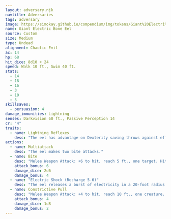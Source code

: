 ```yaml
---
layout: adversary.njk
navtitle: Adversaries
tags: adversary
image: https://simokay.github.io/compendium/img/tokens/Giant%20Electri%20Bone%20Eel%20.png
name: Giant Electric Bone Eel
source: Custom
size: Medium
type: Undead
alignment: Chaotic Evil
ac: 14
hp: 68
hit_dice: 8d10 + 24
speed: Walk 10 ft., Swim 40 ft.
stats:
  - 14
  - 18
  - 16
  - 3
  - 10
  - 5
skillsaves:
  - persuasion: 4
damage_immunities: Lightning
senses: Darkvision 60 ft., Passive Perception 14
cr: "4"
traits:
  - name: Lightning Reflexes
    desc: "The eel has advantage on Dexterity saving throws against effects that it can see, such as traps and spells. To gain this benefit, the eel can’t be blinded, deafened, or incapacitated."
actions:
  - name: Multiattack
    desc: "The eel makes two bite attacks."
  - name: Bite
    desc: "Melee Weapon Attack: +6 to hit, reach 5 ft., one target. Hit: 11 (2d6 + 4) piercing damage plus 3 (1d6) lightning damage."
    attack_bonus: 6
    damage_dice: 2d6
    damage_bonus: 4
  - name: "Electric Shock (Recharge 5-6)"
    desc: "The eel releases a burst of electricity in a 20-foot radius. Each other creature in that area must make a DC 12 Constitution saving throw, taking 22 (4d10) lightning damage on a failed save, or half as much damage on a successful one. A creature that fails the saving throw by 5 or more is also stunned until the end of its next turn."
  - name: Constrictive Pull
    desc: "Melee Weapon Attack: +4 to hit, reach 10 ft., one creature. Hit: 6 (1d8 + 2) bludgeoning damage. Target must make a DC 14 strenght or dex saving throw or be pulled toward to eel."
    attack_bonus: 4
    damage_dice: 1d8
    damage_bonus: 2
---
```






